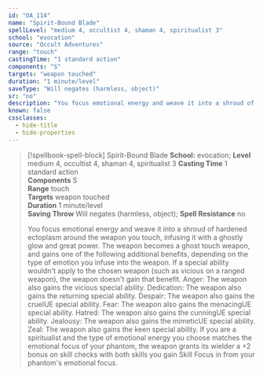 ```yaml
---
id: "OA_114"
name: "Spirit-Bound Blade"
spellLevel: "medium 4, occultist 4, shaman 4, spiritualist 3"
school: "evocation"
source: "Occult Adventures"
range: "touch"
castingTime: "1 standard action"
components: "S"
targets: "weapon touched"
duration: "1 minute/level"
saveType: "Will negates (harmless, object)"
sr: "no"
description: "You focus emotional energy and weave it into a shroud of hardened ectoplasm around the weapon you touch, infusing it with a ghostly glow and great power. The weapon becomes a ghost touch weapon, and gains one of the following additional benefits, depending on the type of emotion you  infuse into the weapon. If a special ability wouldn't apply to the chosen weapon (such as vicious on a ranged weapon), the weapon doesn't gain that benefit.  Anger: The weapon also gains the vicious special ability.  Dedication: The weapon also gains the returning special ability.  Despair: The weapon also gains the cruelUE special ability.  Fear: The weapon also gains the menacingUE special ability.  Hatred: The weapon also gains the cunningUE special ability.  Jealousy: The weapon also gains the mimeticUE special ability.  Zeal: The weapon also gains the keen special ability.  If you are a spiritualist and the type of emotional energy you choose matches the emotional focus of your phantom, the weapon grants its wielder a +2 bonus on skill checks with both skills you gain Skill Focus in from your phantom's emotional focus."
known: false
cssclasses:
  - hide-title
  - hide-properties
---
```


> [!spellbook-spell-block] Spirit-Bound Blade
> **School:** evocation; **Level** medium 4, occultist 4, shaman 4, spiritualist 3
> **Casting Time** 1 standard action  
> **Components** S  
> **Range** touch  
> **Targets** weapon touched  
> **Duration** 1 minute/level  
> **Saving Throw** Will negates (harmless, object); **Spell Resistance** no
> 
> You focus emotional energy and weave it into a shroud of hardened ectoplasm around the weapon you touch, infusing it with a ghostly glow and great power. The weapon becomes a ghost touch weapon, and gains one of the following additional benefits, depending on the type of emotion you  infuse into the weapon. If a special ability wouldn't apply to the chosen weapon (such as vicious on a ranged weapon), the weapon doesn't gain that benefit.  Anger: The weapon also gains the vicious special ability.  Dedication: The weapon also gains the returning special ability.  Despair: The weapon also gains the cruelUE special ability.  Fear: The weapon also gains the menacingUE special ability.  Hatred: The weapon also gains the cunningUE special ability.  Jealousy: The weapon also gains the mimeticUE special ability.  Zeal: The weapon also gains the keen special ability.  If you are a spiritualist and the type of emotional energy you choose matches the emotional focus of your phantom, the weapon grants its wielder a +2 bonus on skill checks with both skills you gain Skill Focus in from your phantom's emotional focus.